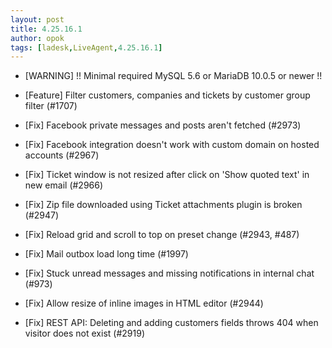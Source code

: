 ```yaml
---
layout: post
title: 4.25.16.1
author: opok
tags: [ladesk,LiveAgent,4.25.16.1]
---
```


- [WARNING] !! Minimal required MySQL 5.6 or MariaDB 10.0.5 or newer !!

- [Feature] Filter customers, companies and tickets by customer group filter (#1707)

- [Fix] Facebook private messages and posts aren't fetched (#2973)
- [Fix] Facebook integration doesn't work with custom domain on hosted accounts (#2967)
- [Fix] Ticket window is not resized after click on 'Show quoted text' in new email (#2966)
- [Fix] Zip file downloaded using Ticket attachments plugin is broken (#2947)
- [Fix] Reload grid and scroll to top on preset change (#2943, #487)
- [Fix] Mail outbox load long time (#1997)
- [Fix] Stuck unread messages and missing notifications in internal chat (#973)
- [Fix] Allow resize of inline images in HTML editor (#2944)
- [Fix] REST API: Deleting and adding customers fields throws 404 when visitor does not exist (#2919)
